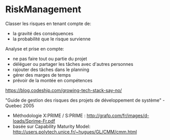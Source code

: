 RiskManagement
==============

Classer les risques en tenant compte de:
- la gravité des conséquences
- la probabilité que le risque survienne

Analyse et prise en compte:
- ne pas faire tout ou partie du projet
- déléguer ou partager les tâches avec d'autres personnes
- rajouter des tâches dans le planning
- gérer des marges de temps
- prévoir de la montée en compétences

https://blog.codeship.com/growing-tech-stack-say-no/

"Guide de gestion des risques des projets de développement de système" - Quebec 2005

- Méthodologie X:PRIME / S:PRIME : http://grafp.com/fr/images/d-loads/Sprime-Fr.pdf
- basée sur Capability Maturity Model: http://users.polytech.unice.fr/~hugues/GL/CMM/cmm.html
